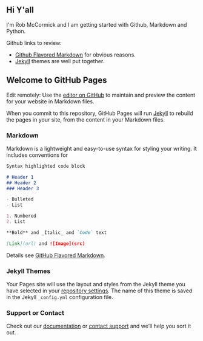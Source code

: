 ## Hi Y'all

I'm Rob McCormick and I am getting started with Github, Markdown and Python.


Github links to review:
- [Github Flavored Markdown](https://guides.github.com/features/mastering-markdown) for obvious reasons.
- [Jekyll](https://jekyllrb.com) themes are well put together.


## Welcome to GitHub Pages

Edit remotely:
Use the [editor on GitHub](https://github.com/remccormick/remccormick.github.io/edit/master/README.md) to maintain and preview the content for your website in Markdown files.

When you commit to this repository, GitHub Pages will run [Jekyll](https://jekyllrb.com/) to rebuild the pages in your site, from the content in your Markdown files.

### Markdown

Markdown is a lightweight and easy-to-use syntax for styling your writing. It includes conventions for

```markdown
Syntax highlighted code block

# Header 1
## Header 2
### Header 3

- Bulleted
- List

1. Numbered
2. List

**Bold** and _Italic_ and `Code` text

[Link](url) and ![Image](src)
```

Details see [GitHub Flavored Markdown](https://guides.github.com/features/mastering-markdown/).

### Jekyll Themes

Your Pages site will use the layout and styles from the Jekyll theme you have selected in your [repository settings](https://github.com/remccormick/remccormick.github.io/settings). The name of this theme is saved in the Jekyll `_config.yml` configuration file.

### Support or Contact

Check out our [documentation](https://help.github.com/categories/github-pages-basics/) or [contact support](https://github.com/contact) and we’ll help you sort it out.
